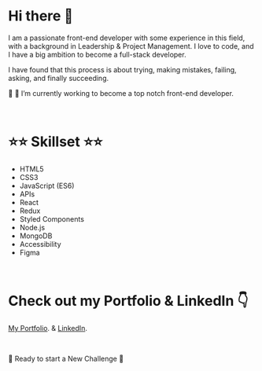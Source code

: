 # Hi there 👋

I am a passionate front-end developer with some experience in this field, with a background in Leadership & Project Management.
I love to code, and I have a big ambition to become a full-stack developer.

I have found that this process is about trying, making mistakes, failing, asking, and finally succeeding. 

🚀 🎯 I’m currently working to become a top notch front-end developer.


&nbsp;
&nbsp;
&nbsp;

# ⭐⭐ Skillset ⭐⭐

   * HTML5 
   * CSS3 
   * JavaScript (ES6) 
   * APIs
   * React
   * Redux
   * Styled Components
   * Node.js
   * MongoDB
   * Accessibility 
   * Figma
     
 
 &nbsp;
 &nbsp;
 &nbsp;
 &nbsp;
 
# Check out my Portfolio & LinkedIn 👇
[My Portfolio](https://tara-hassani-portfolio.netlify.app/).
& 
[LinkedIn](www.linkedin.com/in/tara-hassani-28383537).


&nbsp;
&nbsp;
&nbsp;

 📣 Ready to start a New Challenge 📣 

